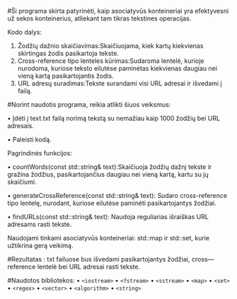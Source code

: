#Ši programa skirta patyrinėti, kaip asociatyvūs konteineriai yra efektyvesni už sekos konteinerius, atliekant tam tikras tekstines operacijas.

Kodo dalys:

1.	Žodžių dažnio skaičiavimas:Skaičiuojama, kiek kartų kiekvienas skirtingas žodis pasikartoja tekste.
2.	Cross-reference tipo lenteles kūrimas:Sudaroma lentelė, kurioje nurodoma, kuriose teksto eilutėse paminėtas kiekvienas daugiau nei vieną kartą pasikartojantis žodis.
3.	URL adresų suradimas:Tekste surandami visi URL adresai ir išvedami į failą.

#Norint naudotis programa, reikia atlikti šiuos veiksmus:

•	Įdėti į text.txt failą norimą tekstą su nemažiau kaip 1000 žodžių bei URL adresais.

•	Paleisti kodą.

Pagrindinės funkcijos:

•	countWords(const std::string& text):Skaičiuoja žodžių dažnį tekste ir gražina žodžius, pasikartojančius daugiau nei vieną kartą, kartu su jų skaičiumi.

•	generateCrossReference(const std::string& text):  Sudaro cross-reference tipo lentelę, nurodant, kuriose eilutėse paminėti pasikartojantys žodžiai.

•	findURLs(const std::string& text): Naudoja reguliarias išraiškas URL adresams rasti tekste.

Naudojami tinkami asociatyvūs konteineriai: std::map ir std::set, kurie užtikrina gerą veikimą.

#Rezultatas : txt failuose bus išvedami pasikartojantys žodžiai, cross—reference lentelė bei URL adresai rasti tekste.


#Naudotos bibliotekos:
•	`<iostream>`
•	`<fstream>`
•	`<sstream>`
•	`<map>`
•	`<set>`
•	`<regex>`
•	`<vector>`
•	`<algorithm>`
•	`<string>`
